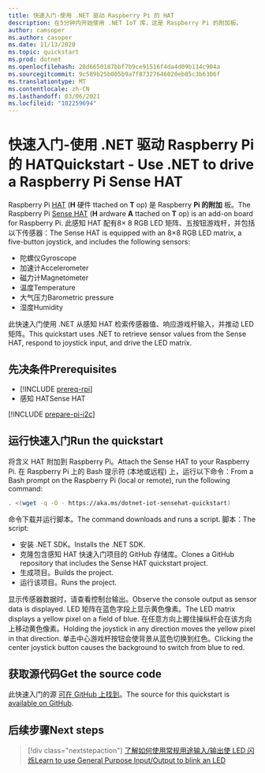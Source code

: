 ```yaml
---
title: 快速入门-使用 .NET 驱动 Raspberry Pi 的 HAT
description: 在5分钟内开始使用 .NET IoT 库，这是 Raspberry Pi 的附加板。
author: camsoper
ms.author: casoper
ms.date: 11/13/2020
ms.topic: quickstart
ms.prod: dotnet
ms.openlocfilehash: 28d6650187bbf7b9ce91516f4da4d09b114c904a
ms.sourcegitcommit: 9c589b25b005b9a7f87327646020eb85c3b6306f
ms.translationtype: MT
ms.contentlocale: zh-CN
ms.lasthandoff: 03/06/2021
ms.locfileid: "102259694"
---
```

# <a name="quickstart---use-net-to-drive-a-raspberry-pi-sense-hat"></a><span data-ttu-id="e0c9a-103">快速入门-使用 .NET 驱动 Raspberry Pi 的 HAT</span><span class="sxs-lookup"><span data-stu-id="e0c9a-103">Quickstart - Use .NET to drive a Raspberry Pi Sense HAT</span></span>

<span data-ttu-id="e0c9a-104">Raspberry Pi [HAT](https://www.raspberrypi.org/products/sense-hat/) (**H** 硬件 ttached on **T** op) 是 Raspberry **Pi 的附加** 板。</span><span class="sxs-lookup"><span data-stu-id="e0c9a-104">The Raspberry Pi [Sense HAT](https://www.raspberrypi.org/products/sense-hat/) (**H** ardware **A** ttached on **T** op) is an add-on board for Raspberry Pi.</span></span> <span data-ttu-id="e0c9a-105">此感知 HAT 配有8× 8 RGB LED 矩阵、五按钮游戏杆，并包括以下传感器：</span><span class="sxs-lookup"><span data-stu-id="e0c9a-105">The Sense HAT is equipped with an 8×8 RGB LED matrix, a five-button joystick, and includes the following sensors:</span></span>

- <span data-ttu-id="e0c9a-106">陀螺仪</span><span class="sxs-lookup"><span data-stu-id="e0c9a-106">Gyroscope</span></span>
- <span data-ttu-id="e0c9a-107">加速计</span><span class="sxs-lookup"><span data-stu-id="e0c9a-107">Accelerometer</span></span>
- <span data-ttu-id="e0c9a-108">磁力计</span><span class="sxs-lookup"><span data-stu-id="e0c9a-108">Magnetometer</span></span>
- <span data-ttu-id="e0c9a-109">温度</span><span class="sxs-lookup"><span data-stu-id="e0c9a-109">Temperature</span></span>
- <span data-ttu-id="e0c9a-110">大气压力</span><span class="sxs-lookup"><span data-stu-id="e0c9a-110">Barometric pressure</span></span>
- <span data-ttu-id="e0c9a-111">湿度</span><span class="sxs-lookup"><span data-stu-id="e0c9a-111">Humidity</span></span>

<span data-ttu-id="e0c9a-112">此快速入门使用 .NET 从感知 HAT 检索传感器值、响应游戏杆输入，并推动 LED 矩阵。</span><span class="sxs-lookup"><span data-stu-id="e0c9a-112">This quickstart uses .NET to retrieve sensor values from the Sense HAT, respond to joystick input, and drive the LED matrix.</span></span>

## <a name="prerequisites"></a><span data-ttu-id="e0c9a-113">先决条件</span><span class="sxs-lookup"><span data-stu-id="e0c9a-113">Prerequisites</span></span>

- [!INCLUDE [prereq-rpi](../includes/prereq-rpi.md)]
- <span data-ttu-id="e0c9a-114">感知 HAT</span><span class="sxs-lookup"><span data-stu-id="e0c9a-114">Sense HAT</span></span>

[!INCLUDE [prepare-pi-i2c](../includes/prepare-pi-i2c.md)]

## <a name="run-the-quickstart"></a><span data-ttu-id="e0c9a-115">运行快速入门</span><span class="sxs-lookup"><span data-stu-id="e0c9a-115">Run the quickstart</span></span>

<span data-ttu-id="e0c9a-116">将含义 HAT 附加到 Raspberry Pi。</span><span class="sxs-lookup"><span data-stu-id="e0c9a-116">Attach the Sense HAT to your Raspberry Pi.</span></span> <span data-ttu-id="e0c9a-117">在 Raspberry Pi 上的 Bash 提示符 (本地或远程) 上，运行以下命令：</span><span class="sxs-lookup"><span data-stu-id="e0c9a-117">From a Bash prompt on the Raspberry Pi (local or remote), run the following command:</span></span>

```bash
. <(wget -q -O - https://aka.ms/dotnet-iot-sensehat-quickstart)
```

<span data-ttu-id="e0c9a-118">命令下载并运行脚本。</span><span class="sxs-lookup"><span data-stu-id="e0c9a-118">The command downloads and runs a script.</span></span> <span data-ttu-id="e0c9a-119">脚本：</span><span class="sxs-lookup"><span data-stu-id="e0c9a-119">The script:</span></span>

- <span data-ttu-id="e0c9a-120">安装 .NET SDK。</span><span class="sxs-lookup"><span data-stu-id="e0c9a-120">Installs the .NET SDK.</span></span>
- <span data-ttu-id="e0c9a-121">克隆包含感知 HAT 快速入门项目的 GitHub 存储库。</span><span class="sxs-lookup"><span data-stu-id="e0c9a-121">Clones a GitHub repository that includes the Sense HAT quickstart project.</span></span>
- <span data-ttu-id="e0c9a-122">生成项目。</span><span class="sxs-lookup"><span data-stu-id="e0c9a-122">Builds the project.</span></span>
- <span data-ttu-id="e0c9a-123">运行该项目。</span><span class="sxs-lookup"><span data-stu-id="e0c9a-123">Runs the project.</span></span>

<span data-ttu-id="e0c9a-124">显示传感器数据时，请查看控制台输出。</span><span class="sxs-lookup"><span data-stu-id="e0c9a-124">Observe the console output as sensor data is displayed.</span></span> <span data-ttu-id="e0c9a-125">LED 矩阵在蓝色字段上显示黄色像素。</span><span class="sxs-lookup"><span data-stu-id="e0c9a-125">The LED matrix displays a yellow pixel on a field of blue.</span></span> <span data-ttu-id="e0c9a-126">在任意方向上握住操纵杆会在该方向上移动黄色像素。</span><span class="sxs-lookup"><span data-stu-id="e0c9a-126">Holding the joystick in any direction moves the yellow pixel in that direction.</span></span> <span data-ttu-id="e0c9a-127">单击中心游戏杆按钮会使背景从蓝色切换到红色。</span><span class="sxs-lookup"><span data-stu-id="e0c9a-127">Clicking the center joystick button causes the background to switch from blue to red.</span></span>

## <a name="get-the-source-code"></a><span data-ttu-id="e0c9a-128">获取源代码</span><span class="sxs-lookup"><span data-stu-id="e0c9a-128">Get the source code</span></span>

<span data-ttu-id="e0c9a-129">此快速入门的源 [可在 GitHub 上找到](https://github.com/MicrosoftDocs/dotnet-iot-assets/tree/master/quickstarts/SenseHat.Quickstart)。</span><span class="sxs-lookup"><span data-stu-id="e0c9a-129">The source for this quickstart is [available on GitHub](https://github.com/MicrosoftDocs/dotnet-iot-assets/tree/master/quickstarts/SenseHat.Quickstart).</span></span>

## <a name="next-steps"></a><span data-ttu-id="e0c9a-130">后续步骤</span><span class="sxs-lookup"><span data-stu-id="e0c9a-130">Next steps</span></span>

> [!div class="nextstepaction"]
> [<span data-ttu-id="e0c9a-131">了解如何使用常规用途输入/输出使 LED 闪烁</span><span class="sxs-lookup"><span data-stu-id="e0c9a-131">Learn to use General Purpose Input/Output to blink an LED</span></span>](../tutorials/blink-led.md)
